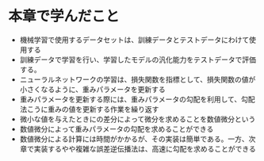 # 本章で学んだこと

- 機械学習で使用するデータセットは、訓練データとテストデータにわけて使用する
- 訓練データで学習を行い、学習したモデルの汎化能力をテストデータで評価する。
- ニューラルネットワークの学習は、損失関数を指標として、損失関数の値が小さくなるように、重みパラメータを更新する
- 重みパラメータを更新する際には、重みパラメータの勾配を利用して、勾配法こうに重みの値を更新する作業を繰り返す
- 微小な値を与えたときにの差分によって微分を求めることを数値微分という
- 数値微分によって重みパラメータの勾配を求めることができる
- 数値微分による計算には時間がかかるが、その実装は簡単である。一方、次章で実装するやや複雑な誤差逆伝播法は、高速に勾配を求めることができる
